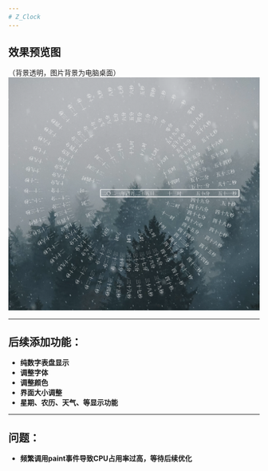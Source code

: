 ```yaml
---
# Z_Clock
---
```

## 效果预览图   
（背景透明，图片背景为电脑桌面）    
![Clock.png](https://github.com/ROMOCN/Z_Clock/raw/master/effectImg/Clock.png)    

---
## 后续添加功能：  
+ **纯数字表盘显示**    
+ **调整字体**   
+ **调整颜色**
+ **界面大小调整**
+ **星期、农历、天气、等显示功能**
---
## 问题：
+ **频繁调用paint事件导致CPU占用率过高，等待后续优化**
